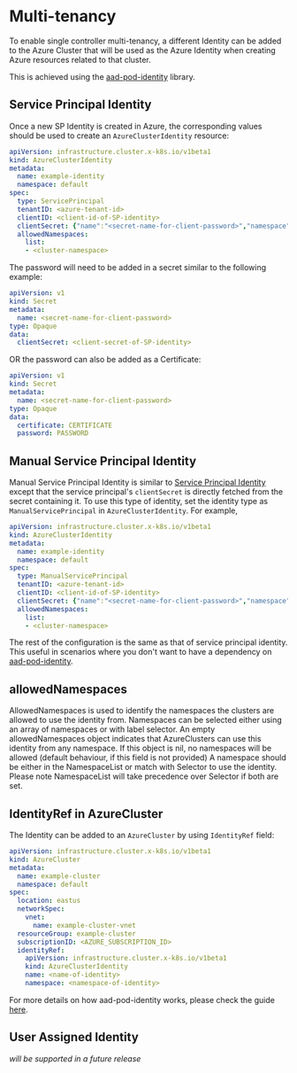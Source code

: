 # Multi-tenancy

To enable single controller multi-tenancy, a different Identity can be added to the Azure Cluster that will be used as the Azure Identity when creating Azure resources related to that cluster.

This is achieved using the [aad-pod-identity](https://azure.github.io/aad-pod-identity) library. 

## Service Principal Identity

Once a new SP Identity is created in Azure, the corresponding values should be used to create an `AzureClusterIdentity` resource:

```yaml
apiVersion: infrastructure.cluster.x-k8s.io/v1beta1
kind: AzureClusterIdentity
metadata:
  name: example-identity
  namespace: default
spec:
  type: ServicePrincipal
  tenantID: <azure-tenant-id>
  clientID: <client-id-of-SP-identity>
  clientSecret: {"name":"<secret-name-for-client-password>","namespace":"default"}
  allowedNamespaces: 
    list:
    - <cluster-namespace>

```
The password will need to be added in a secret similar to the following example:

```yaml
apiVersion: v1
kind: Secret
metadata:
  name: <secret-name-for-client-password>
type: Opaque
data:
  clientSecret: <client-secret-of-SP-identity>
```

OR the password can also be added as a Certificate:

```yaml
apiVersion: v1
kind: Secret
metadata:
  name: <secret-name-for-client-password>
type: Opaque
data:
  certificate: CERTIFICATE
  password: PASSWORD
```

## Manual Service Principal Identity

Manual Service Principal Identity is similar to [Service Principal Identity](https://capz.sigs.k8s.io/topics/multitenancy.html#service-principal-identity) except that the service principal's `clientSecret` is directly fetched from the secret containing it.
To use this type of identity, set the identity type as `ManualServicePrincipal` in `AzureClusterIdentity`. For example,
```yaml
apiVersion: infrastructure.cluster.x-k8s.io/v1beta1
kind: AzureClusterIdentity
metadata:
  name: example-identity
  namespace: default
spec:
  type: ManualServicePrincipal
  tenantID: <azure-tenant-id>
  clientID: <client-id-of-SP-identity>
  clientSecret: {"name":"<secret-name-for-client-password>","namespace":"default"}
  allowedNamespaces:
    list:
    - <cluster-namespace>
```
The rest of the configuration is the same as that of service principal identity. This useful in scenarios where you don't want to have a dependency on [aad-pod-identity](https://azure.github.io/aad-pod-identity).

## allowedNamespaces
AllowedNamespaces is used to identify the namespaces the clusters are allowed to use the identity from. Namespaces can be selected either using an array of namespaces or with label selector.
An empty allowedNamespaces object indicates that AzureClusters can use this identity from any namespace.
If this object is nil, no namespaces will be allowed (default behaviour, if this field is not provided)
A namespace should be either in the NamespaceList or match with Selector to use the identity.
Please note NamespaceList will take precedence over Selector if both are set.

## IdentityRef in AzureCluster

The Identity can be added to an `AzureCluster` by using `IdentityRef` field:

```yaml
apiVersion: infrastructure.cluster.x-k8s.io/v1beta1
kind: AzureCluster
metadata:
  name: example-cluster
  namespace: default
spec:
  location: eastus
  networkSpec:
    vnet:
      name: example-cluster-vnet
  resourceGroup: example-cluster
  subscriptionID: <AZURE_SUBSCRIPTION_ID>
  identityRef:
    apiVersion: infrastructure.cluster.x-k8s.io/v1beta1
    kind: AzureClusterIdentity
    name: <name-of-identity>
    namespace: <namespace-of-identity>
```

For more details on how aad-pod-identity works, please check the guide [here](https://azure.github.io/aad-pod-identity/docs/).

## User Assigned Identity

_will be supported in a future release_
